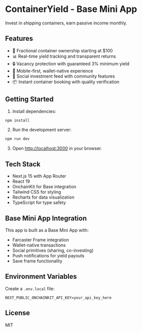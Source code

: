 # ContainerYield - Base Mini App

Invest in shipping containers, earn passive income monthly.

## Features

- 🏦 Fractional container ownership starting at $100
- 📊 Real-time yield tracking and transparent returns
- 🔒 Vacancy protection with guaranteed 3% minimum yield
- 📱 Mobile-first, wallet-native experience
- 🤝 Social investment feed with community features
- 📦 Instant container booking with quality verification

## Getting Started

1. Install dependencies:
```bash
npm install
```

2. Run the development server:
```bash
npm run dev
```

3. Open [http://localhost:3000](http://localhost:3000) in your browser.

## Tech Stack

- Next.js 15 with App Router
- React 19
- OnchainKit for Base integration
- Tailwind CSS for styling
- Recharts for data visualization
- TypeScript for type safety

## Base Mini App Integration

This app is built as a Base Mini App with:
- Farcaster Frame integration
- Wallet-native transactions
- Social primitives (sharing, co-investing)
- Push notifications for yield payouts
- Save frame functionality

## Environment Variables

Create a `.env.local` file:

```
NEXT_PUBLIC_ONCHAINKIT_API_KEY=your_api_key_here
```

## License

MIT
